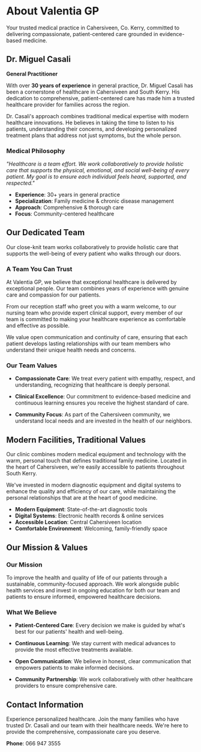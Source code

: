 # About Valentia GP

Your trusted medical practice in Cahersiveen, Co. Kerry, committed to delivering compassionate, patient-centered care grounded in evidence-based medicine.

## Dr. Miguel Casali
**General Practitioner**

With over **30 years of experience** in general practice, Dr. Miguel Casali has been a cornerstone of healthcare in Cahersiveen and South Kerry. His dedication to comprehensive, patient-centered care has made him a trusted healthcare provider for families across the region.

Dr. Casali's approach combines traditional medical expertise with modern healthcare innovations. He believes in taking the time to listen to his patients, understanding their concerns, and developing personalized treatment plans that address not just symptoms, but the whole person.

### Medical Philosophy

*"Healthcare is a team effort. We work collaboratively to provide holistic care that supports the physical, emotional, and social well-being of every patient. My goal is to ensure each individual feels heard, supported, and respected."*

- **Experience**: 30+ years in general practice
- **Specialization**: Family medicine & chronic disease management
- **Approach**: Comprehensive & thorough care
- **Focus**: Community-centered healthcare

## Our Dedicated Team

Our close-knit team works collaboratively to provide holistic care that supports the well-being of every patient who walks through our doors.

### A Team You Can Trust

At Valentia GP, we believe that exceptional healthcare is delivered by exceptional people. Our team combines years of experience with genuine care and compassion for our patients.

From our reception staff who greet you with a warm welcome, to our nursing team who provide expert clinical support, every member of our team is committed to making your healthcare experience as comfortable and effective as possible.

We value open communication and continuity of care, ensuring that each patient develops lasting relationships with our team members who understand their unique health needs and concerns.

### Our Team Values

- **Compassionate Care**: We treat every patient with empathy, respect, and understanding, recognizing that healthcare is deeply personal.

- **Clinical Excellence**: Our commitment to evidence-based medicine and continuous learning ensures you receive the highest standard of care.

- **Community Focus**: As part of the Cahersiveen community, we understand local needs and are invested in the health of our neighbors.

## Modern Facilities, Traditional Values

Our clinic combines modern medical equipment and technology with the warm, personal touch that defines traditional family medicine. Located in the heart of Cahersiveen, we're easily accessible to patients throughout South Kerry.

We've invested in modern diagnostic equipment and digital systems to enhance the quality and efficiency of our care, while maintaining the personal relationships that are at the heart of good medicine.

- **Modern Equipment**: State-of-the-art diagnostic tools
- **Digital Systems**: Electronic health records & online services
- **Accessible Location**: Central Cahersiveen location
- **Comfortable Environment**: Welcoming, family-friendly space

## Our Mission & Values

### Our Mission

To improve the health and quality of life of our patients through a sustainable, community-focused approach. We work alongside public health services and invest in ongoing education for both our team and patients to ensure informed, empowered healthcare decisions.

### What We Believe

- **Patient-Centered Care**: Every decision we make is guided by what's best for our patients' health and well-being.

- **Continuous Learning**: We stay current with medical advances to provide the most effective treatments available.

- **Open Communication**: We believe in honest, clear communication that empowers patients to make informed decisions.

- **Community Partnership**: We work collaboratively with other healthcare providers to ensure comprehensive care.

## Contact Information

Experience personalized healthcare. Join the many families who have trusted Dr. Casali and our team with their healthcare needs. We're here to provide the comprehensive, compassionate care you deserve.

**Phone**: 066 947 3555
